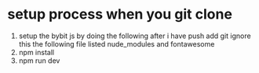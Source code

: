 # setup process when you git clone

1. setup the bybit js by doing the following after i have push add git ignore this the following file listed nude_modules and fontawesome
2. npm install
3. npm run dev
